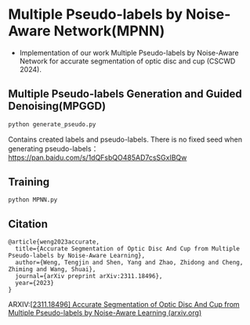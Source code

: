 # Multiple Pseudo-labels by Noise-Aware Network(MPNN)

- Implementation of our work Multiple Pseudo-labels by Noise-Aware Network for accurate segmentation of optic disc and cup (CSCWD 2024).

## Multiple Pseudo-labels Generation and Guided Denoising(MPGGD)

```python
python generate_pseudo.py
```

Contains created labels and pseudo-labels. There is no fixed seed when generating pseudo-labels：https://pan.baidu.com/s/1dQFsbQO485AD7csSGxIBQw 

## Training

```
python MPNN.py
```

## Citation

```
@article{weng2023accurate,
  title={Accurate Segmentation of Optic Disc And Cup from Multiple Pseudo-labels by Noise-Aware Learning},
  author={Weng, Tengjin and Shen, Yang and Zhao, Zhidong and Cheng, Zhiming and Wang, Shuai},
  journal={arXiv preprint arXiv:2311.18496},
  year={2023}
}
```

ARXIV:[[2311.18496\] Accurate Segmentation of Optic Disc And Cup from Multiple Pseudo-labels by Noise-Aware Learning (arxiv.org)](https://arxiv.org/abs/2311.18496)

